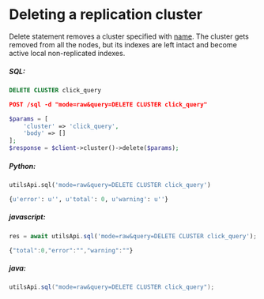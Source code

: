 # Deleting a replication cluster 

<!-- example deleting a replication cluster  1 -->
Delete statement removes a cluster specified with [name](../../Creating_a_cluster/Setting_up_replication/Setting_up_replication.md#name). The cluster gets removed from all the nodes, but its indexes are left intact and become active local non-replicated indexes.


<!-- intro -->
##### SQL:

<!-- request SQL -->

```sql
DELETE CLUSTER click_query
```

<!-- request HTTP -->

```json
POST /sql -d "mode=raw&query=DELETE CLUSTER click_query"
```

<!-- request PHP -->

```php
$params = [
    'cluster' => 'click_query',
    'body' => []
];
$response = $client->cluster()->delete($params);                
```
<!-- intro -->
##### Python:

<!-- request Python -->

```python
utilsApi.sql('mode=raw&query=DELETE CLUSTER click_query')
```

<!-- response Python -->
```python
{u'error': u'', u'total': 0, u'warning': u''}
```
<!-- intro -->
##### javascript:

<!-- request javascript -->

```javascript
res = await utilsApi.sql('mode=raw&query=DELETE CLUSTER click_query');
```

<!-- response javascript -->
```javascript
{"total":0,"error":"","warning":""}
```

<!-- intro -->
##### java:

<!-- request Java -->

```java
utilsApi.sql("mode=raw&query=DELETE CLUSTER click_query");
```
<!-- end -->
